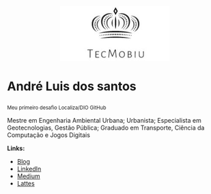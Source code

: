 <p align="center">
  <img src="https://raw.githubusercontent.com/TECMOBIU/desafio1_dio_github/102ddea008cf842ba412ae676dbfed61301057f6/Logo%201.1.JPG" >
</p>

# André Luis dos santos
<sub>Meu primeiro desafio Localiza/DIO GitHub</sub>

Mestre em Engenharia Ambiental Urbana; Urbanista; Especialista em Geotecnologias, Gestão Pública; Graduado em Transporte, Ciência da Computação e Jogos Digitais

**Links:**
* [Blog](https://tecmobiu.blogspot.com/)
* [LinkedIn](https://bit.ly/3rYwE8q)
* [Medium](https://medium.com/@santosal.urb)
* [Lattes](http://lattes.cnpq.br/8963641063626194)
